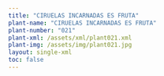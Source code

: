 ```yaml
---
title: "CIRUELAS INCARNADAS ES FRUTA"
plant-name: "CIRUELAS INCARNADAS ES FRUTA"
plant-number: "021"
plant-xml: /assets/xml/plant021.xml
plant-img: /assets/img/plant021.jpg
layout: single-xml
toc: false
---
```

